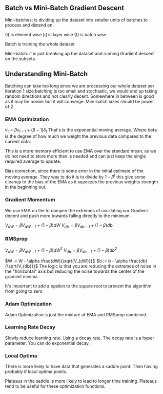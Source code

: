 ## Batch vs Mini-Batch Gradient Descent
Mini-batches: is dividing up the dataset into smaller units of batches to process and distend on. 

(I) is element wise
[i] is layer wise
{I} is batch wise

Batch is training the whole dataset

Mini-batch: it is just breaking up the dataset and running Gradient descent on the subsets. 

## Understanding Mini-Batch
Batching can take too long since we are processing our whole dataset per iteration
1 size batching is too small and stochastic, we would end up taking random directions and not clearly decent.
Somewhere in between is good as it may be noisier but it will converge.
Mini-batch sizes should be power of 2

### EMA Optimization 
$v_t = \beta v_{t-1} + (\beta - 1) \delta_t$
That's is the exponential moving average. Where beta is the degree of how much we weight the previous data compared to the current data.

This is a more memory efficient to use EMA over the standard mean, as we do not need to store more than is needed and can just keep the single required average to update.

Bias correction, since there is some error in the initial estimate of the moving average. They way to do it is to divide by $1-\beta^t$ this give some cleanup to the bias of the EMA as it squeezes the previous weights strength in the beginning out.

### Gradient Momentum 
We use EMA on the to dampen the extremes of oscillating our Gradient decent and push more towards falling directly to the minimum. 

$V_{dW} = \beta V_{dW - 1} + (1-\beta)dW$
$V_{db} = \beta V_{db - 1} + (1-\beta)db$

### RMSprop

$V_{dW} = \beta V_{dW - 1} + (1-\beta)dW^2$
$V_{db} = \beta V_{db - 1} + (1-\beta)db^2$

$W := W - \alpha \frac{dW}{\sqrt{V_{dW}}}$
$b := b - \alpha \frac{db}{\sqrt{V_{db}}}$
The logic is that you are reducing the extremes of noise in the "horizontal" axis but reducing the noise towards the center of the gradient minima.

It's important to add a epsilon to the square root to prevent the algorithm from going to zero

### Adam Optimization 
Adam Optimization is just the mixture of EMA and RMSprop combined.

### Learning Rate Decay
Slowly reduce learning rate. Using a decay rate. The decay rate is a hyper parameter. You can do exponential decay. 

### Local Optima
There is more likely to have data that generates a saddle point. Then having probably if local optima points.

Plateaus in the saddle is more likely to lead to longer time training. Plateaus tend to be useful for these optimization functions.









